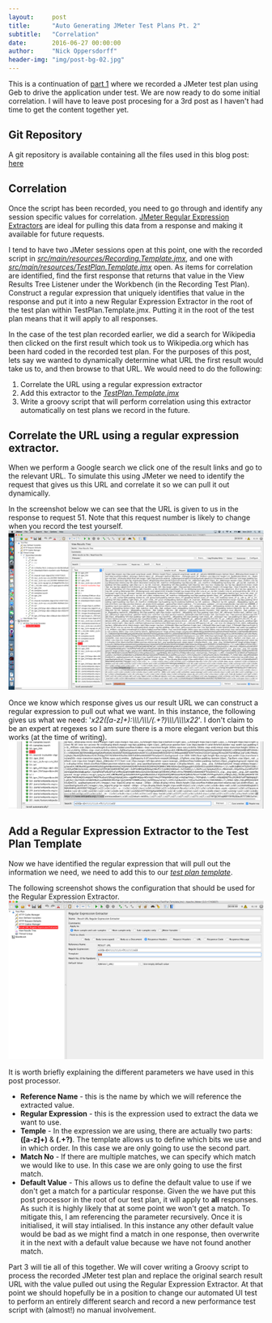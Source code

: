 ```yaml
---
layout:     post
title:      "Auto Generating JMeter Test Plans Pt. 2"
subtitle:   "Correlation"
date:       2016-06-27 00:00:00
author:     "Nick Oppersdorff"
header-img: "img/post-bg-02.jpg"
---
```


<p>This is a continuation of <a href="{% post_url 2016-06-01-dynamic-generation-of-jmeter-scripts-pt1 %}">part 1</a> where we recorded a JMeter test plan using Geb to drive the application under test.  We are now ready to do some initial correlation.  I will have to leave post procesing for a 3rd post as I haven't had time to get the content together yet.</p>

<h2>Git Repository</h2>
<p>A git repository is available containing all the files used in this blog post:  <a href="https://github.com/testworx/jmeter-test-plan-generator">here</a></p>

<h2>Correlation</h2>
<p>Once the script has been recorded, you need to go through and identify any session specific values for correlation.  <a href="http://jmeter.apache.org/usermanual/component_reference.html#Regular_Expression_Extractor">JMeter Regular Expression Extractors</a> are ideal for pulling this data from a response and making it available for future requests.</p>
<p>I tend to have two JMeter sessions open at this point, one with the recorded script in <a href="https://github.com/testworx/jmeter-test-plan-generator/blob/master/src/main/resources/Recording.Template.jmx"><i>src/main/resources/Recording.Template.jmx</i></a>, and one with <a href="https://github.com/testworx/jmeter-test-plan-generator/blob/master/src/main/resources/TestPlan.Template.jmx"><i>src/main/resources/TestPlan.Template.jmx</i></a> open.  As items for correlation are identified, find the first response that returns that value in the View Results Tree Listener under the Workbench (in the Recording Test Plan).  Construct a regular expression that uniquely identifies that value in the response and put it into a new Regular Expression Extractor in the root of the test plan within TestPlan.Template.jmx.  Putting it in the root of the test plan means that it will apply to all responses.</p>

<p>In the case of the test plan recorded earlier, we did a search for Wikipedia then clicked on the first result which took us to Wikipedia.org which has been hard coded in the recorded test plan.  For the purposes of this post, lets say we wanted to dynamically determine what URL the first result would take us to, and then browse to that URL.  We would need to do the following:

<ol>
  <li>Correlate the URL using a regular expression extractor</li>
  <li>Add this extractor to the <a href="https://github.com/testworx/jmeter-test-plan-generator/blob/master/src/main/resources/TestPlan.Template.jmx"><i>TestPlan.Template.jmx</i></a></li>
  <li>Write a groovy script that will perform correlation using this extractor automatically on test plans we record in the future.</li>
</ol>

<h2>Correlate the URL using a regular expression extractor.</h2>
<p>When we perform a Google search we click one of the result links and go to the relevant URL.  To simulate this using JMeter we need to identify the request that gives us this URL and correlate it so we can pull it out dynamically.</p>
<p>In the screenshot below we can see that the URL is given to us in the response to request 51.  Note that this request number is likely to change when you record the test yourself.<br>
<img src="/assets/img/jmeter_test_plans/correlation_1.png" style="width:580px" /></p>
<p>Once we know which response gives us our result URL we can construct a regular expression to pull out what we want.  In this instance, the following gives us what we need: '<i>x22([a-z]+):\\\/\\\/(.+?)\\\/\\\\x22</i>'.
I don't claim to be an expert at regexes so I am sure there is a more elegant verion but this works (at the time of writing).
<img src="/assets/img/jmeter_test_plans/correlation_2.png" style="width:580px" /></p>

<h2>Add a Regular Expression Extractor to the Test Plan Template</h2>
<p>Now we have identified the regular expression that will pull out the information we need, we need to add this to our <a href="https://github.com/testworx/jmeter-test-plan-generator/blob/master/src/main/resources/TestPlan.Template.jmx"><i>test plan template</i></a>.</p>
<p>The following screenshot shows the configuration that should be used for the Regular Expression Extractor.<img src="/assets/img/jmeter_test_plans/regex_1.png" style="width:580px" /></p>
<p>It is worth briefly explaining the different parameters we have used in this post processor.
<ul>
  <li><b>Reference Name</b> - this is the name by which we will reference the extracted value.</li>
  <li><b>Regular Expression</b> - this is the expression used to extract the data we want to use.</li>
  <li><b>Temple</b> - In the expression we are using, there are actually two parts:  <b>([a-z]+)</b> & <b>(.+?)</b>.  The template allows us to define which bits we use and in which order.  In this case we are only going to use the second part.</li>
  <li><b>Match No</b> - If there are multiple matches, we can specify which match we would like to use.  In this case we are only going to use the first match.</li>
  <li><b>Default Value</b> - This allows us to define the default value to use if we don't get a match for a particular response.  Given the we have put this post processor in the root of our test plan, it will apply to <b>all</b> responses. As such it is highly likely that at some point we won't get a match.  To mitigate this, I am referencing the parameter recursively.  Once it is initialised, it will stay intialised.  In this instance any other default value would be bad as we might find a match in one response, then overwrite it in the next with a default value because we have not found another match.</li>
</ul>
</p>
<p>Part 3 will tie all of this together.  We will cover writing a Groovy script to process the recorded JMeter test plan and replace the original search result URL with the value pulled out using the Regular Expression Extractor.  At that point we should hopefully be in a position to change our automated UI test to perform an entirely different search and record  a new performance test script with (almost!) no manual involvement.</p>
